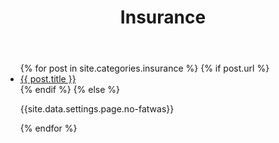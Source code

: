 ﻿---
title: Insurance
layout: page
permalink: /insurance/
---

<article class="post">
<ul class="posts">
  {% for post in site.categories.insurance %}
    {% if post.url %}
    <li>
    <i class="fas fa-feather-alt"></i> <a href="{{ post.url }}"> {{ post.title }}</a>
    </li>
    {% endif %}
    {% else %}
    <p>{{site.data.settings.page.no-fatwas}}</p>
  {% endfor %}
</ul>
</article>